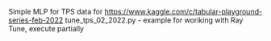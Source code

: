Simple MLP for TPS data for 
https://www.kaggle.com/c/tabular-playground-series-feb-2022
tune_tps_02_2022.py - example for woriking with Ray Tune, execute partially 
